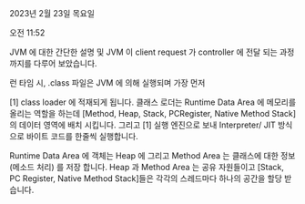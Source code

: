 2023년 2월 23일 목요일

오전 11:52

JVM 에 대한 간단한 설명 및 JVM 이 client request 가 controller 에 전달 되는 과정 까지를 다루어 보았습니다.

런 타임 시, .class 파일은 JVM 에 의해 실행되며 가장 먼저

[1] class loader 에 적재되게 됩니다. 클래스 로더는 Runtime Data Area 에 메모리를 올리는 역할을 하는데 [Method, Heap, Stack, PCRegister, Native Method Stack]의 데이터 영역에 배치 시킵니다. 그리고 [1] 실행 엔진으로 보내 Interpreter/ JIT 방식으로 바이트 코드를 한줄씩 실행합니다.

Runtime Data Area 에 객체는 Heap 에 그리고 Method Area 는 클래스에 대한 정보 (메소드 처리) 를 저장 합니다. Heap 과 Method Area 는 공유 자원들이고 [Stack, PC Register, Native Method Stack]들은 각각의 스레드마다 하나의 공간을 할당 받습니다.